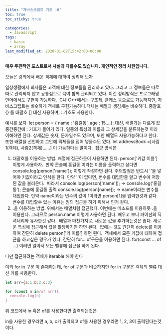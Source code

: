 ```yaml
---
title: "자바스크립트 기초 -6"
toc: true
toc_sticky: true

categories:
  - Javascript
tags:
  - basic
  - array
last_modified_at: 2020-01-02T15:42:00+00:00
---
```


**매우 주관적인 포스트로서 사실과 다를수도 있습니다. 개인적인 정리 차원입니다.**

​오늘은 강의에서 배운 객체에 대하여 정리해 보자
​

일상생활에서 회사들은 고객에 대한 정보들을 관리하고 있다.
그리고 그 정보들은 따로따로 관리되지 않고 공통점으로 묶여 함께 관리되고 있다.
이런 정리방식은 프로그래밍 언어에서도 구현이 가능하다.
​
C나 C++에서는 구조체, 클래스 등으로도 가능하지만,
자바스크립트는 비슷하게 객체로 구현가능하다.
​
객체는 배열과 생김새는 비슷하다.
중괄호 {} 를 대괄호 [] 대신 사용하며, : 기호도 사용한다.

예시를 보자
​
let person = { name : '홍길동', age : 15....};
대신, 배열과는 다르게 값 중간중간에 : 기호가 들어가 있다.
일종의 특성의 이름과 그 상세값을 분류하는것 이라 이해하면 된다.
상세값은 숫자, 문자일수도 있으며, 또한 배열도 사용가능하다고 한다.
​
또한 배열을 선언하고 그안에 객체들을 집어 넣을수도 있다.
let addressBook =[사람1(객체), 사람2(객체),.....] 이 가능하다는 말이다.
​
접근 방식은

1. 대괄호를 이용하는 방법.
   배열에 접근하듯이 사용하면 된다.
   person['키값 이름'] 이렇게 사용하자.
   ​
   만약 콘솔에 홍길동 이라는 이름을 출력하고 싶다면
   console.log(person['name']); 이렇게 작성하면 된다.
   주의할점은 반드시 ''을 넣어야 키값이라고 인식을 한다.
   만약 ''이 없다면, 변수를 대입한줄 알고 변수에 저장된 값을 불러온다.
   ​
   따라서
   console.log(person['name']); -> console.log('홍길동'); 콘솔에 홍길동 출력
   console.log(person[name]); -> name이라는 변수를 대입한다. 만약 name이라는 변수의 값이 1이라면 person[1]을 입력한것과 같다.
   ​
   변수를 대입할수 있는 이유는 임의 접근을 하기 위해서 인거 같다.
   ​
2. .을 이용하는 방법.
   위에서는 배열처럼 접근했다. 이번에는 메소드를 이용하듯 .을 이용한다.
   그러므로 person.name 이렇게 사용하면 된다.
   ​
   배우고 보니 파이선의 딕셔너리와 유사한것 같다.
   ​
   배열과 마찬가지로, 새로운 값을 추가하는것은 쉽다.
   새로운 특성에 접근해서 값을 할당하기만 하면 된다.
   ​
   없에는 것도 간단히 delete를 이용하여 간단히 delete person['키 이름'] 하면 된다.
   ​
   객체에서 모든 키값에 대하여 접근을 하고싶은 경우가 있다.
   간단히 for... of구문을 이용하면 된다.
   for(const ... of ...)
   이러면 알아서 모든 벨류에 접근을 하게 된다.

다만 접근하려는 객체가 iterable 해야 한다

이외 for in 구문 이 존재하는데,
for of 구문과 비슷하지만 for in 구문은 객체의 밸류 대신 키를 사용한다.

```js
let arr={a:1,b:2,c:3}

for (const n in/of arr){
  console.log(n)
}
```

위 코드에서 in 혹은 of를 사용한다면
출력되는것은

in을 사용한 경우라면 a, b, c가 출력되고
of를 사용한 경우라면 1, 2, 3이 출력된다는것이다.
